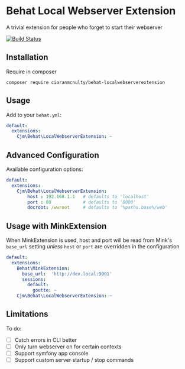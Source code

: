 Behat Local Webserver Extension
===============================

A trivial extension for people who forget to start their webserver

[![Build Status](https://travis-ci.org/ciaranmcnulty/behat-localwebserverextension.svg?branch=master)](https://travis-ci.org/ciaranmcnulty/behat-localwebserverextension)

Installation
------------

Require in composer

```
composer require ciaranmcnulty/behat-localwebserverextension
```

Usage
-----

Add to your `behat.yml`:

```yml
default:
  extensions:
    Cjm\Behat\LocalWebserverExtension: ~
```

Advanced Configuration
----------------------

Available configuration options:

```yml
default:
  extensions:
    Cjm\Behat\LocalWebserverExtension:
        host : 192.168.1.1   # defaults to 'localhost'
        port : 80            # defaults to '8000'
        docroot: /wwroot     # defaults to '%paths.base%/web'
```

Usage with MinkExtension
------------------------

When MinkExtension is used, host and port will be read from Mink's `base_url` setting *unless* `host` or `port` are
overridden in the configuration

```yml
default:
  extensions:
    Behat\MinkExtension:
      base_url:  'http://dev.local:9001'
      sessions:
        default:
          goutte: ~
    Cjm\Behat\LocalWebserverExtension: ~
```

Limitations
-----------

To do:

 - [ ] Catch errors in CLI better
 - [ ] Only turn webserver on for certain contexts
 - [ ] Support symfony app console
 - [ ] Support custom server startup / stop commands
